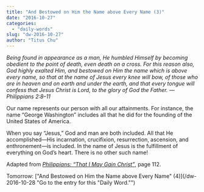 ```yaml
---
title: "And Bestowed on Him the Name above Every Name (3)"
date: "2016-10-27"
categories: 
  - "daily-words"
slug: "dw-2016-10-27"
author: "Titus Chu"
---
```


_Being found in appearance as a man, He humbled Himself by becoming obedient to the point of death, even death on a cross. For this reason also, God highly exalted Him, and bestowed on Him the name which is above every name, so that at the name of Jesus every knee will bow, of those who are in heaven and on earth and under the earth, and that every tongue will confess that Jesus Christ is Lord, to the glory of God the Father. —Philippians 2:8–11_

Our name represents our person with all our attainments. For instance, the name “George Washington” includes all that he did for the founding of the United States of America.

When you say “Jesus,” God and man are both included. All that He accomplished—His incarnation, crucifixion, resurrection, ascension, and enthronement—is included. In the name of Jesus is the fulfillment of everything on God’s heart. There is no other such name!

Adapted from _[Philippians: “That I May Gain Christ”](/book-philippians/ "Go to the listing for this book.")_, page 112.

Tomorrow: ["And Bestowed on Him the Name above Every Name" (4)](/dw-2016-10-28 "Go to the entry for this "Daily Word."")
